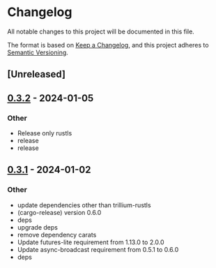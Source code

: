 # Changelog
All notable changes to this project will be documented in this file.

The format is based on [Keep a Changelog](https://keepachangelog.com/en/1.0.0/),
and this project adheres to [Semantic Versioning](https://semver.org/spec/v2.0.0.html).

## [Unreleased]

## [0.3.2](https://github.com/trillium-rs/trillium/compare/trillium-channels-v0.3.1...trillium-channels-v0.3.2) - 2024-01-05

### Other
- Release only rustls
- release
- release

## [0.3.1](https://github.com/trillium-rs/trillium/compare/trillium-channels-v0.3.0...trillium-channels-v0.3.1) - 2024-01-02

### Other
- update dependencies other than trillium-rustls
- (cargo-release) version 0.6.0
- deps
- upgrade deps
- remove dependency carats
- Update futures-lite requirement from 1.13.0 to 2.0.0
- Update async-broadcast requirement from 0.5.1 to 0.6.0
- deps
